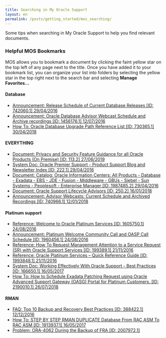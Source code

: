 ```yaml
---
title: Searching in My Oracle Support
layout: en
permalink: /posts/getting_started/mos_searching/
---
```


Some tips when searching in My Oracle Support to help you find relevant documents.

### Helpful MOS Bookmarks

MOS allows you to bookmark a document by clicking the faint yellow star on the top left of any page next to the title. Once you have added it to your bookmark list, you can organize your list into folders by selecting the yellow star in the top right next to the search bar and selecting **Manage Favorites...**

#### Database
 * [Announcement: Release Schedule of Current Database Releases \[ID: 742060.1\]	29/04/2016](https://support.oracle.com/epmos/faces/DocContentDisplay?id=742060.1)
 * [Announcement: Oracle Database Advisor Webcast Schedule and Archive recordings \[ID: 1456176.1\]	12/07/2016](https://support.oracle.com/epmos/faces/DocContentDisplay?id=1456176.1)
 * [How To: Oracle Database Upgrade Path Reference List \[ID: 730365.1\]	30/04/2018](https://support.oracle.com/epmos/faces/DocContentDisplay?id=730365.1)

#### EVERYTHING
 * [Document: Privacy and Security Feature Guidance for all Oracle Products (On Premise) \[ID: 113.2\]	27/06/2019](https://support.oracle.com/epmos/faces/DocContentDisplay?id=113.2)
 * [System Doc: Oracle Premier Support - Product Support Blog and Newsletter Index \[ID: 222.1\]	29/04/2016](https://support.oracle.com/epmos/faces/DocContentDisplay?id=222.1)
 * [Document: Catalog: Oracle Information Centers: All Products - Database - Exadata - EBS - JDE - Fusion - Middleware - GBUs - Siebel - Sun Systems - Peoplesoft - Enterprise Manager \[ID: 1987485.2\]	29/04/2016](https://support.oracle.com/epmos/faces/DocContentDisplay?id=1987485.2)
 * [Document: Oracle Support Lifecycle Advisors \[ID: 250.2\]	16/01/2018](https://support.oracle.com/epmos/faces/DocContentDisplay?id=250.2)
 * [Announcement: Advisor Webcasts: Current Schedule and Archived Recordings \[ID: 740966.1\]	12/01/2018](https://support.oracle.com/epmos/faces/DocContentDisplay?id=740966.1)

#### Platinum support
 * [Reference: Welcome to Oracle Platinum Services \[ID: 1605750.1\]	24/08/2016](https://support.oracle.com/epmos/faces/DocContentDisplay?id=1605750.1)
 * [Announcement: Platinum Welcome Community Call and OASP Call Schedule \[ID: 1960456.1\]	24/08/2016](https://support.oracle.com/epmos/faces/DocContentDisplay?id=1960456.1)
 * [Reference: How To Request Management Attention to a Service Request (SR) with Oracle Support Services \[ID: 199389.1\]	21/11/2016](https://support.oracle.com/epmos/faces/DocContentDisplay?id=199389.1)
 * [Reference: Oracle Platinum Services – Quick Reference Guide \[ID: 1993848.1\]	21/11/2016](https://support.oracle.com/epmos/faces/DocContentDisplay?id=1993848.1)
 * [System Doc: Working Effectively With Oracle Support - Best Practices \[ID: 166650.1\]	16/05/2017](https://support.oracle.com/epmos/faces/DocContentDisplay?id=166650.1)
 * [How To: How to Schedule Exadata Patching Request using Oracle Advanced Support Gateway (OASG) Portal for Platinum Customers. \[ID: 2190010.1\]	26/07/2018](https://support.oracle.com/epmos/faces/DocContentDisplay?id=2190010.1)

#### RMAN
 * [FAQ: Top 10 Backup and Recovery Best Practices \[ID: 388422.1\]	12/12/2016](https://support.oracle.com/epmos/faces/DocContentDisplay?id=388422.1)
 * [How To: STEP BY STEP RMAN DUPLICATE Database From RAC ASM To RAC ASM \[ID: 1913937.1\]	16/05/2017](https://support.oracle.com/epmos/faces/DocContentDisplay?id=1913937.1)
 * [Problem: ORA-4062 During the Backup of FRA \[ID: 2007972.1\]](https://support.oracle.com/epmos/faces/DocContentDisplay?id=2007972.1)
